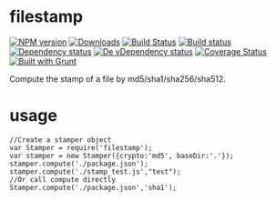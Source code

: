 filestamp
=========
[![NPM version][npm-image]][npm-url] [![Downloads][downloads-image]][npm-url] [![Build Status][travis-image]][travis-url] [![Build status][appveyor-image]][appveyor-url] [![Dependency status][david-dm-image]][david-dm-url] [![De vDependency status][david-dm-dev-image]][david-dm-dev-url] [![Coverage Status][coveralls-image]][coveralls-url] [![Built with Grunt][grunt-image]][grunt-url]

Compute the stamp of a file by md5/sha1/sha256/sha512.


usage
=========
    
    //Create a stamper object
    var Stamper = require('filestamp');
    var stamper = new Stamper({crypto:'md5', baseDir:'.'});
    stamper.compute('./package.json');
    stamper.compute('./stamp_test.js',"test");
    //Or call compute directly
    Stamper.compute('./package.json','sha1');


[npm-url]: https://npmjs.org/package/filestamp
[downloads-image]: http://img.shields.io/npm/dm/filestamp.svg
[npm-image]: http://img.shields.io/npm/v/filestamp.svg
[travis-url]: https://travis-ci.org/yanni4night/filestamp
[travis-image]: http://img.shields.io/travis/yanni4night/filestamp.svg
[appveyor-image]:https://ci.appveyor.com/api/projects/status/bsu9w9ar8pboc2nj?svg=true
[appveyor-url]:https://ci.appveyor.com/project/yanni4night/filestamp
[david-dm-url]:https://david-dm.org/yanni4night/filestamp
[david-dm-image]:https://david-dm.org/yanni4night/filestamp.svg
[david-dm-dev-url]:https://david-dm.org/yanni4night/filestamp#info=devDependencies
[david-dm-dev-image]:https://david-dm.org/yanni4night/filestamp/dev-status.svg
[coveralls-url]:https://coveralls.io/r/yanni4night/filestamp?branch=master
[coveralls-image]:https://coveralls.io/repos/yanni4night/filestamp/badge.png?branch=master
[grunt-url]:http://gruntjs.com/
[grunt-image]: https://cdn.gruntjs.com/builtwith.png